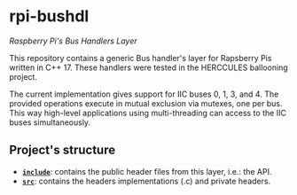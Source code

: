 # rpi-bushdl

_Raspberry Pi's Bus Handlers Layer_

This repository contains a generic Bus handler's layer for Rapsberry Pis written in C++ 17.
These handlers were tested in the HERCCULES ballooning project.

The current implementation gives support for IIC buses 0, 1, 3, and 4.
The provided operations execute in mutual exclusion via mutexes, one per bus.
This way high-level applications using multi-threading can access to the IIC buses simultaneously.

## Project's structure

- [**`include`**](include): contains the public header files from this layer, i.e.: the API.
- [**`src`**](src): contains the headers implementations (.c) and private headers.